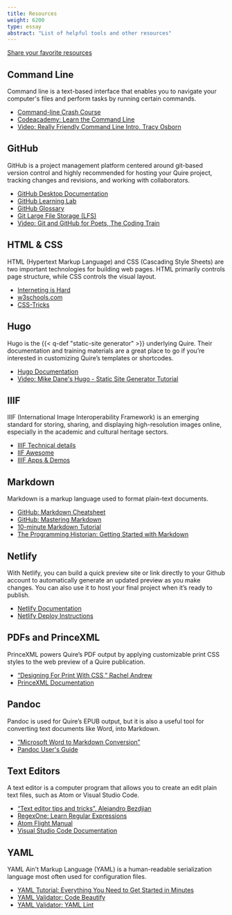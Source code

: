 ```yaml
---
title: Resources
weight: 6200
type: essay
abstract: "List of helpful tools and other resources"
---
```


<div class="action-button">

[Share your favorite resources](https://github.com/thegetty/quire/discussions/109)

</div>


## Command Line

Command line is a text-based interface that enables you to navigate your computer's files and perform tasks by running certain commands.

- [Command-line Crash Course](https://developer.mozilla.org/en-US/docs/Learn/Tools_and_testing/Understanding_client-side_tools/Command_line)
- [Codeacademy: Learn the Command Line](https://www.codecademy.com/learn/learn-the-command-line)
- [Video: Really Friendly Command Line Intro, Tracy Osborn](https://www.youtube.com/watch?v=d9s8co9POYY&feature=youtu.be)

## GitHub

GitHub is a project management platform centered around git-based version control and highly recommended for hosting your Quire project, tracking changes and revisions, and working with collaborators.

- [GitHub Desktop Documentation](https://docs.github.com/en/free-pro-team@latest/desktop)
- [GitHub Learning Lab](https://lab.github.com/)
- [GitHub Glossary](https://docs.github.com/en/github/getting-started-with-github/github-glossary)
- [Git Large File Storage (LFS)](https://git-lfs.github.com/)
- [Video: Git and GitHub for Poets, The Coding Train](https://www.youtube.com/playlist?list=PLRqwX-V7Uu6ZF9C0YMKuns9sLDzK6zoiV)


## HTML & CSS

HTML (Hypertext Markup Language) and CSS (Cascading Style Sheets) are two important technologies for building web pages. HTML primarily controls page structure, while CSS controls the visual layout.  

- [Interneting is Hard](https://www.internetingishard.com/)
- [w3schools.com](https://www.w3schools.com/html/default.asp)
- [CSS-Tricks](https://css-tricks.com/)

## Hugo  

Hugo is the {{< q-def "static-site generator" >}} underlying Quire. Their documentation and training materials are a great place to go if you’re interested in customizing Quire’s templates or shortcodes.

- [Hugo Documentation](https://gohugo.io/documentation/)
- [Video: Mike Dane's Hugo - Static Site Generator Tutorial](https://www.youtube.com/watch?v=qtIqKaDlqXo&list=PLLAZ4kZ9dFpOnyRlyS-liKL5ReHDcj4G3&index=1)

## IIIF

IIIF (International Image Interoperability Framework) is an emerging standard for storing, sharing, and displaying high-resolution images online, especially in the academic and cultural heritage sectors.

- [IIIF Technical details](https://iiif.io/technical-details/)
- [IIF Awesome](https://github.com/IIIF/awesome-iiif)
- [IIIF Apps & Demos](https://iiif.io/apps-demos/#image-servers)

## Markdown

Markdown is a markup language used to format plain-text documents.

- [GitHub: Markdown Cheatsheet](https://guides.github.com/pdfs/markdown-cheatsheet-online.pdf)
- [GitHub: Mastering Markdown](https://guides.github.com/features/mastering-markdown/)
- [10-minute Markdown Tutorial](https://commonmark.org/help/)
- [The Programming Historian: Getting Started with Markdown](https://programminghistorian.org/en/lessons/getting-started-with-markdown)

## Netlify

With Netlify, you can build a quick preview site or link directly to your Github account to automatically generate an updated preview as you make changes. You can also use it to host your final project when it’s ready to publish.

- [Netlify Documentation](https://docs.netlify.com/)
- [Netlify Deploy Instructions](https://docs.netlify.com/site-deploys/create-deploys/#deploy-with-git)

## PDFs and PrinceXML

PrinceXML powers Quire’s PDF output by applying customizable print CSS styles to the web preview of a Quire publication.

- [“Designing For Print With CSS,” Rachel Andrew](https://www.smashingmagazine.com/2015/01/designing-for-print-with-css/)
- [PrinceXML Documentation](https://www.princexml.com/doc/intro-userguide/)

## Pandoc

Pandoc is used for Quire’s EPUB output, but it is also a useful tool for converting text documents like Word, into Markdown.

- [“Microsoft Word to Markdown Conversion”](/documentation/fundamentals/#microsoft-word-to-markdown-conversion)
- [Pandoc User's Guide](https://pandoc.org/MANUAL.html)

## Text Editors

A text editor is a computer program that allows you to create an edit plain text files, such as Atom or Visual Studio Code.

- [“Text editor tips and tricks”, Alejandro Bezdjian](https://dev.to/alebian/text-editor-tips-and-tricks-to-boost-your-productivity-2gc5)
- [RegexOne: Learn Regular Expressions](https://regexone.com)
- [Atom Flight Manual](https://flight-manual.atom.io/)
- [Visual Studio Code Documentation](https://code.visualstudio.com/docs)

## YAML

YAML Ain't Markup Language (YAML) is a human-readable serialization language most often used for configuration files.

- [YAML Tutorial: Everything You Need to Get Started in Minutes](https://www.cloudbees.com/blog/yaml-tutorial-everything-you-need-get-started/)
- [YAML Validator: Code Beautify](https://codebeautify.org/yaml-validator)
- [YAML Validator: YAML Lint](http://www.yamllint.com/)
